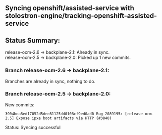 ## Syncing openshift/assisted-service with stolostron-engine/tracking-openshift-assisted-service

## Status Summary:

release-ocm-2.6 -> backplane-2.1: Already in sync.  
release-ocm-2.5 -> backplane-2.0: Picked up 1 new commits.  

### Branch release-ocm-2.6 -> backplane-2.1:

Branches are already in sync, nothing to do.

### Branch release-ocm-2.5 -> backplane-2.0:

New commits:

```
3904bea8ed17052d5dee81125dd0108cf9ed0ad0 Bug 2089195: [release-ocm-2.5] Expose ipxe boot artifacts via HTTP (#3840)
```

Status: Syncing successful
